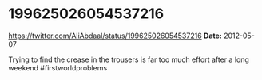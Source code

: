 # 199625026054537216
https://twitter.com/AliAbdaal/status/199625026054537216
**Date:** 2012-05-07

Trying to find the crease in the trousers is far too much effort after a long weekend #firstworldproblems
